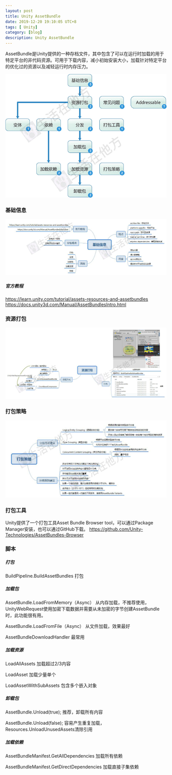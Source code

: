 ```yaml
---
layout: post
title: Unity AssetBundle
date: 2019-12-20 19:10:05 UTC+8
tags: [ Unity]
category: [blog]
description: Unity AssetBundle
---
```


AssetBundle是Unity提供的一种存档文件，其中包含了可以在运行时加载的用于特定平台的非代码资源。可用于下载内容，减小初始安装大小，加载针对特定平台的优化过的资源以及减轻运行时内存压力。

<!-- more -->

![AssetBundle技能树](/images/2019-12-20-AssetBundle-skill-tree.jpg)

### 基础信息

![AssetBundle基础信息](/images/2019-12-20-AssetBundle-Base.jpg)

##### 官方教程
https://learn.unity.com/tutorial/assets-resources-and-assetbundles
https://docs.unity3d.com/Manual/AssetBundlesIntro.html


### 资源打包

![AssetBundle资源打包](/images/2019-12-20-AssetBundle-Build.jpg)

### 打包策略

![AssetBundle打包策略](/images/2019-12-20-AssetBundle-packaging-strategy.jpg)

### 打包工具

Unity提供了一个打包工具Asset Bundle Browser tool，可以通过Package Manager安装，也可以通过GitHub下载。
https://github.com/Unity-Technologies/AssetBundles-Browser

### 脚本

##### 打包

BuildPipeline.BuildAssetBundles
打包

##### 加载包

AssetBundle.LoadFromMemory（Async）
从内存加载，不推荐使用，UnityWebRequest使用加密下载数据并需要从未加密的字节创建AssetBundle时，此功能很有用。

AssetBundle.LoadFromFile（Async）
从文件加载，效果最好

AssetBundleDownloadHandler
最常用

##### 加载资源

LoadAllAssets
加载超过2/3内容

LoadAsset
加载少量单个

LoadAssetWithSubAssets
包含多个嵌入对象

##### 卸载包

AssetBundle.Unload(true);
推荐，卸载所有内容

AssetBundle.Unload(false);
容易产生重复加载，Resources.UnloadUnusedAssets清除引用

##### 加载依赖

AssetBundleManifest.GetAllDependencies
加载所有依赖

AssetBundleManifest.GetDirectDependencies
加载直接子集依赖